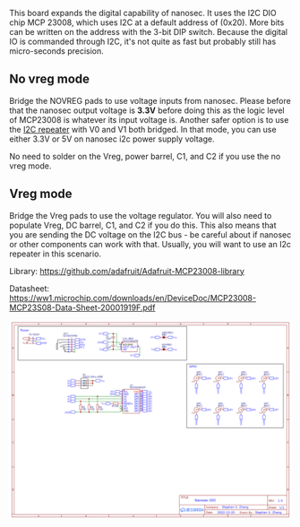 This board expands the digital capability of nanosec. It uses the I2C DIO chip MCP 23008, which uses I2C at a default address of (0x20). More bits can be written on the address with the 3-bit DIP switch. Because the digital IO is commanded through I2C, it's not quite as fast but probably still has micro-seconds precision.

## No vreg mode
Bridge the NOVREG pads to use voltage inputs from nanosec. Please before that the nanosec output voltage is **3.3V** before doing this as the logic level of MCP23008 is whatever its input voltage is. Another safer option is to use the [I2C repeater](https://github.com/xzhang03/NidaqGUI/tree/master/PCBs/I2C%20repeater) with V0 and V1 both bridged. In that mode, you can use either 3.3V or 5V on nanosec i2c power supply voltage.

No need to solder on the Vreg, power barrel, C1, and C2 if you use the no vreg mode.

## Vreg mode
Bridge the Vreg pads to use the voltage regulator. You will also need to populate Vreg, DC barrel, C1, and C2 if you do this. This also means that you are sending the DC voltage on the I2C bus - be careful about if nanosec or other components can work with that. Usually, you will want to use an I2c repeater in this scenario.

Library: https://github.com/adafruit/Adafruit-MCP23008-library

Datasheet: https://ww1.microchip.com/downloads/en/DeviceDoc/MCP23008-MCP23S08-Data-Sheet-20001919F.pdf

![Schematic](./Schematic_Nanosec%20DIO_2023-01-03.png)
